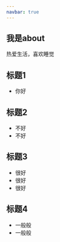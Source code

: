 ```yaml
---
navbar: true
---
```


## 我是about
热爱生活，喜欢睡觉

## 标题1
* 你好
## 标题2
* 不好
* 不好
## 标题3
* 很好
* 很好
* 很好
## 标题4
* 一般般
* 一般般